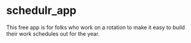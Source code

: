 # schedulr_app
This free app is for folks who work on a rotation to make it easy to build their work schedules out for the year.
